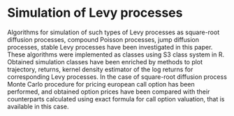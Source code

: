 # Simulation of Levy processes

Algorithms for simulation of such types of Levy processes as square-root diffusion processes, compound Poisson processes, 
jump diffusion processes, stable Levy processes have been investigated in this paper.
These algorithms were implemented as classes using S3 class system in R. 
Obtained simulation classes have been enriched by methods to plot trajectory, returns, 
kernel density estimator of the log returns for corresponding Levy processes. 
In the case of square-root diffusion process Monte Carlo procedure for pricing european call option has been performed, 
and obtained option prices have been compared with their counterparts calculated using exact formula for call option valuation, that is available in this case. 
